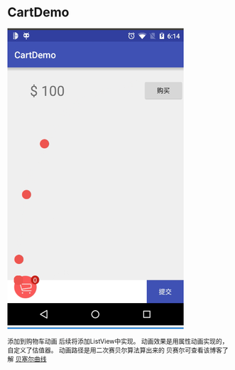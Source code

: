 # CartDemo

![image](https://github.com/tinlen/CartDemo/blob/master/cartphoto.png)

添加到购物车动画
后续将添加ListView中实现。
动画效果是用属性动画实现的，自定义了估值器。
动画路径是用二次赛贝尔算法算出来的
贝赛尔可查看该博客了解 [贝塞尔曲线](http://blog.csdn.net/androidzhaoxiaogang/article/details/8680330)

